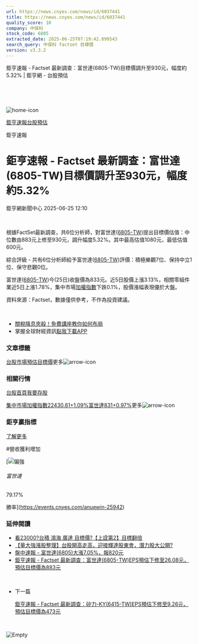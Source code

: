 ```yaml
---
url: https://news.cnyes.com/news/id/6037441
title: https://news.cnyes.com/news/id/6037441
quality_score: 10
company: 中保科
stock_code: 6805
extracted_date: 2025-06-25T07:19:42.099543
search_query: 中保科 factset 目標價
version: v3.3.2
---
```


鉅亨速報 - Factset 最新調查：富世達(6805-TW)目標價調升至930元，幅度約5.32% | 鉅亨網 - 台股預估

‌

‌

![home-icon](/assets/icons/breadCrumb/symbol-icon-home.svg)

[鉅亨速報](/news/cat/anue_live)[台股預估](/news/cat/tw_forecast)

鉅亨速報

# 鉅亨速報 - Factset 最新調查：富世達(6805-TW)目標價調升至930元，幅度約5.32%

鉅亨網新聞中心 2025-06-25 12:10

‌

根據FactSet最新調查，共6位分析師，對富世達([6805-TW](https://www.cnyes.com/twstock/6805))提出目標價估值：中位數由883元上修至930元，調升幅度5.32%。其中最高估值1080元，最低估值600元。

綜合評級 - 共有6位分析師給予富世達([6805-TW](https://www.cnyes.com/twstock/6805))評價：積極樂觀7位、保持中立1位、保守悲觀0位。

富世達([6805-TW](https://www.cnyes.com/twstock/6805))今(25日)收盤價為833元。近5日股價上漲3.13%，相關零組件業近5日上漲1.78%，集中市場[加權指數](https://invest.cnyes.com/index/TWS/TSE01)下跌0.1%，股價漲幅表現優於大盤。

資料來源：Factset，數據僅供參考，不作為投資建議。

‌

* [關稅降息夾殺！免費講座教你如何布局](https://www.rsc.com.tw/Cnyes_RSC/SeminarBooking2025InvestmentOutlook.aspx?utm_source=anue&utm_medium=usstocks_end)
* 掌握全球財經資訊[點我下載APP](http://www.cnyes.com/app/?utm_source=mweb&utm_medium=HamMenuBanner&utm_campaign=fixed&utm_content=entr)

### 文章標籤

[台股](https://news.cnyes.com/tag/台股 "台股")[市場預估](https://news.cnyes.com/tag/市場預估 "市場預估")[目標價](https://news.cnyes.com/tag/目標價 "目標價")更多![arrow-icon](/assets/icons/arrows/arrow-down.svg)

### 相關行情

[台股首頁](https://www.cnyes.com/twstock)[我要存股](https://supr.link/8OHaU)

[集中市場加權指數22430.61+1.09%](https://invest.cnyes.com/index/TWS/TSE01)[富世達831+0.97%](https://www.cnyes.com/twstock/6805)更多![arrow-icon](/assets/icons/arrows/arrow-down.svg)

### 鉅亨贏指標

[了解更多](https://events.cnyes.com/anuewin-25942)

#營收獲利增加

[![偏強](/assets/icons/win-indicator/long.svg)

###### 富世達

79.17%

勝率](https://events.cnyes.com/anuewin-25942)

### 延伸閱讀

* [看23000?台積 鴻海 廣達 目標價?【上詮第2】目標翻倍](/news/id/6036182)
* [【量大強漲股整理】台股開高走高，迎接輝達股東會，潛力股大公開?](/news/id/6036288)
* [盤中速報 - 富世達(6805)大漲7.05%，報820元](/news/id/6035508)
* [鉅亨速報 - Factset 最新調查：富世達(6805-TW)EPS預估下修至26.08元，預估目標價為883元](/news/id/6030522)

‌

* 下一篇

  [鉅亨速報 - Factset 最新調查：矽力-KY(6415-TW)EPS預估下修至9.26元，預估目標價為473元](/news/id/6036929)

‌

![Empty](/assets/icons/skeleton/empty-image.svg)

‌